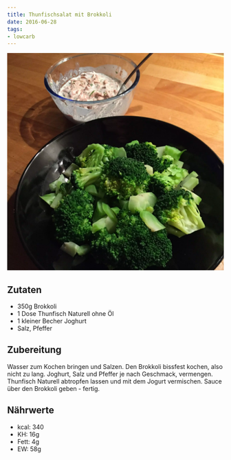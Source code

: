 ```yaml
---
title: Thunfischsalat mit Brokkoli
date: 2016-06-28
tags:
- lowcarb
---
```


![](/img/thunfischsalat-mit-brokkoli.webp)

## Zutaten
- 350g  Brokkoli
- 1     Dose Thunfisch Naturell ohne Öl
- 1     kleiner Becher Joghurt
- Salz, Pfeffer

## Zubereitung
Wasser zum Kochen bringen und Salzen.
Den Brokkoli bissfest kochen, also nicht zu lang.
Joghurt, Salz und Pfeffer je nach Geschmack, vermengen.
Thunfisch Naturell abtropfen lassen und mit dem Jogurt vermischen.
Sauce über den Brokkoli geben - fertig.

## Nährwerte
- kcal:     340
- KH:        16g
- Fett:       4g
- EW:        58g
